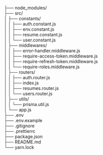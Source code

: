 <p>
├── node_modules/<br>
├── src/<br>
│   ├── constants/<br>
│   │   ├── auth.constant.js<br>
│   │   ├── env.constant.js<br>
│   │   ├── resume.constant.js<br>
│   │   └── user.constant.js<br>
│   ├── middlewares/<br>
│   │   ├── error-handler.middleware.js<br>
│   │   ├── require-access-token.middleware.js<br>
│   │   ├── require-refresh-token.middleware.js<br>
│   │   └── require-roles.middleware.js<br>
│   ├── routers/<br>
│   │   ├── auth.router.js<br>
│   │   ├── index.js<br>
│   │   ├── resumes.router.js<br>
│   │   └── users.router.js<br>
│   ├── utils/<br>
│   │   └── prisma.util.js<br>
│   └── app.js<br>
├── .env<br>
├── .env.example<br>
├── .gitignore<br>
├── .prettierrc<br>
├── package.json<br>
├── README.md<br>
└── yarn.lock<br>
</p>
